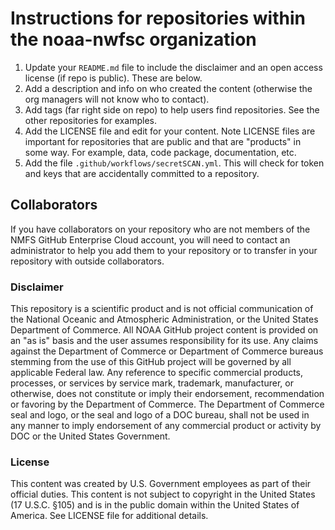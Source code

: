 # Instructions for repositories within the noaa-nwfsc organization

1) Update your `README.md` file to include the disclaimer and an open access license (if repo is public). These are below.
2) Add a description and info on who created the content (otherwise the org managers will not know who to contact).
3) Add tags (far right side on repo) to help users find repositories. See the other repositories for examples.
4) Add the LICENSE file and edit for your content. Note LICENSE files are important for repositories that are public and that are "products" in some way. For example, data, code package, documentation, etc.
5) Add the file `.github/workflows/secretSCAN.yml`. This will check for token and keys that are accidentally committed to a repository.

## Collaborators

If you have collaborators on your repository who are not members of the NMFS GitHub Enterprise Cloud account, you will need to contact an administrator to help you add them to your repository or to transfer in your repository with outside collaborators.


### Disclaimer

This repository is a scientific product and is not official communication of the National Oceanic and Atmospheric Administration, or the United States Department of Commerce. All NOAA GitHub project content is provided on an "as is" basis and the user assumes responsibility for its use. Any claims against the Department of Commerce or Department of Commerce bureaus stemming from the use of this GitHub project will be governed by all applicable Federal law. Any reference to specific commercial products, processes, or services by service mark, trademark, manufacturer, or otherwise, does not constitute or imply their endorsement, recommendation or favoring by the Department of Commerce. The Department of Commerce seal and logo, or the seal and logo of a DOC bureau, shall not be used in any manner to imply endorsement of any commercial product or activity by DOC or the United States Government.

### License

This content was created by U.S. Government employees as part of their official duties. This content is not subject to copyright in the United States (17 U.S.C. §105) and is in the public domain within the United States of America. See LICENSE file for additional details.
